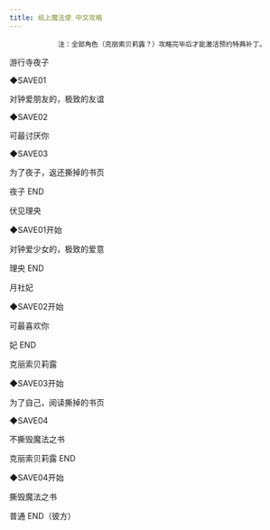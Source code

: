 ```yaml
---
title: 纸上魔法使 中文攻略
---
```


                注：全部角色（克丽索贝莉露？）攻略完毕后才能激活预约特典补丁。



游行寺夜子



◆SAVE01

对钟爱朋友的，极致的友谊

◆SAVE02

可最讨厌你

◆SAVE03

为了夜子，返还撕掉的书页



夜子 END



伏见理央



◆SAVE01开始

对钟爱少女的，极致的爱意



理央 END



月社妃



◆SAVE02开始

可最喜欢你



妃 END



克丽索贝莉露



◆SAVE03开始

为了自己，阅读撕掉的书页

◆SAVE04

不撕毁魔法之书



克丽索贝莉露 END



◆SAVE04开始

撕毁魔法之书



普通 END（彼方）


              
